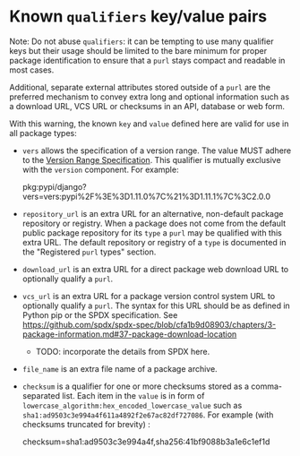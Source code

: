 Known `qualifiers` key/value pairs
==================================

Note: Do not abuse `qualifiers`: it can be tempting to use many qualifier
keys but their usage should be limited to the bare minimum for proper package
identification to ensure that a `purl` stays compact and readable in most cases.

Additional, separate external attributes stored outside of a `purl` are the
preferred mechanism to convey extra long and optional information such as a
download URL, VCS URL or checksums in an API, database or web form.

With this warning, the known `key` and `value` defined here are valid for use in
all package types:

- `vers` allows the specification of a version range.
  The value MUST adhere to the [Version Range Specification](VERSION-RANGE-SPEC.rst).
  This qualifier is mutually exclusive with the `version` component.
  For example:

    pkg:pypi/django?vers=vers:pypi%2F%3E%3D1.11.0%7C%21%3D1.11.1%7C%3C2.0.0

- `repository_url` is an extra URL for an alternative, non-default package
  repository or registry. When a package does not come from the default public
  package repository for its `type` a `purl` may be qualified with this extra
  URL. The default repository or registry of a `type` is documented in the
  "Registered `purl` types" section.

- `download_url` is an extra URL for a direct package web download URL to
  optionally qualify a `purl`.

- `vcs_url` is an extra URL for a package version control system URL to
  optionally qualify a `purl`. The syntax for this URL should be as defined in
  Python pip or the SPDX specification. See
  https://github.com/spdx/spdx-spec/blob/cfa1b9d08903/chapters/3-package-information.md#37-package-download-location

  - TODO: incorporate the details from SPDX here.

- `file_name` is an extra file name of a package archive.

- `checksum` is a qualifier for one or more checksums stored as a
  comma-separated list. Each item in the `value` is in form of
  `lowercase_algorithm:hex_encoded_lowercase_value` such as
  `sha1:ad9503c3e994a4f611a4892f2e67ac82df727086`.
  For example (with checksums truncated for brevity) :

    checksum=sha1:ad9503c3e994a4f,sha256:41bf9088b3a1e6c1ef1d
